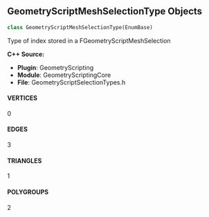## GeometryScriptMeshSelectionType Objects

```python
class GeometryScriptMeshSelectionType(EnumBase)
```

Type of index stored in a FGeometryScriptMeshSelection

**C++ Source:**

- **Plugin**: GeometryScripting
- **Module**: GeometryScriptingCore
- **File**: GeometryScriptSelectionTypes.h

<a id="unreal.GeometryScriptMeshSelectionType.VERTICES"></a>

#### VERTICES

0

<a id="unreal.GeometryScriptMeshSelectionType.EDGES"></a>

#### EDGES

3

<a id="unreal.GeometryScriptMeshSelectionType.TRIANGLES"></a>

#### TRIANGLES

1

<a id="unreal.GeometryScriptMeshSelectionType.POLYGROUPS"></a>

#### POLYGROUPS

2

<a id="unreal.GeometryScriptMeshSelectionConversionType"></a>